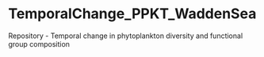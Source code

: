 # TemporalChange_PPKT_WaddenSea
 Repository - Temporal change in phytoplankton diversity and functional group composition
